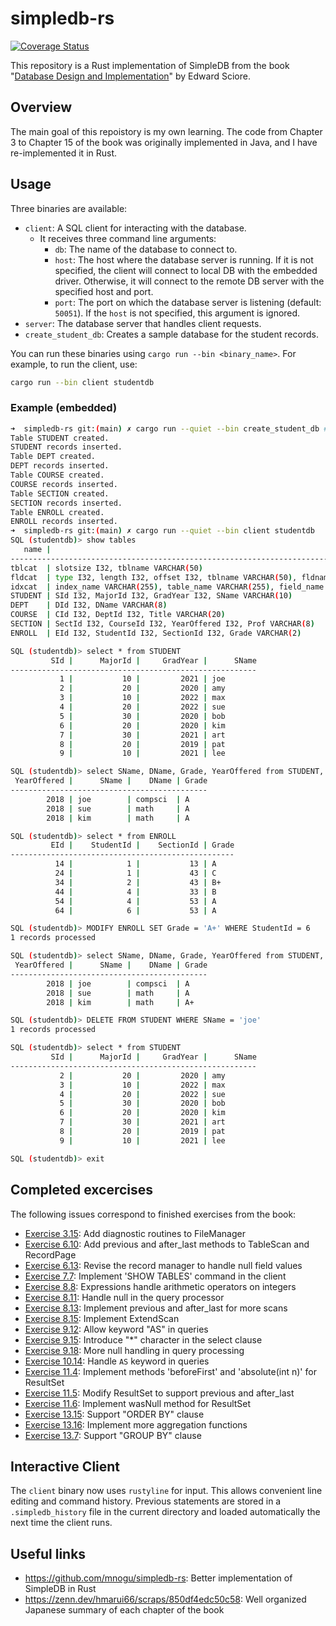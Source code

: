 # simpledb-rs

[![Coverage Status](https://coveralls.io/repos/github/flowlight0/simpledb-rs/badge.svg?branch=main)](https://coveralls.io/github/flowlight0/simpledb-rs?branch=main)

This repository is a Rust implementation of SimpleDB from the book "[Database Design and Implementation](https://link.springer.com/book/10.1007/978-3-030-33836-7)" by Edward Sciore.

## Overview

The main goal of this repoistory is my own learning. The code from Chapter 3 to Chapter 15 of the book was originally implemented in Java, and I have re-implemented it in Rust.

## Usage

Three binaries are available:

- `client`: A SQL client for interacting with the database.
  - It receives three command line arguments:
    - `db`: The name of the database to connect to.
    - `host`: The host where the database server is running. If it is not specified, the client will connect to local DB with the embedded driver. Otherwise, it will connect to the remote DB server with the specified host and port.
    - `port`: The port on which the database server is listening (default: `50051`). If the `host` is not specified, this argument is ignored.
- `server`: The database server that handles client requests.
- `create_student_db`: Creates a sample database for the student records.

You can run these binaries using `cargo run --bin <binary_name>`. For example, to run the client, use:

```bash
cargo run --bin client studentdb
```

### Example (embedded)

```bash
➜  simpledb-rs git:(main) ✗ cargo run --quiet --bin create_student_db # Create STUDENT DB for DEMO
Table STUDENT created.
STUDENT records inserted.
Table DEPT created.
DEPT records inserted.
Table COURSE created.
COURSE records inserted.
Table SECTION created.
SECTION records inserted.
Table ENROLL created.
ENROLL records inserted.
➜  simpledb-rs git:(main) ✗ cargo run --quiet --bin client studentdb
SQL (studentdb)> show tables
   name |                                                                     schema
------------------------------------------------------------------------------------
tblcat  | slotsize I32, tblname VARCHAR(50)
fldcat  | type I32, length I32, offset I32, tblname VARCHAR(50), fldname VARCHAR(50)
idxcat  | index_name VARCHAR(255), table_name VARCHAR(255), field_name VARCHAR(255)
STUDENT | SId I32, MajorId I32, GradYear I32, SName VARCHAR(10)
DEPT    | DId I32, DName VARCHAR(8)
COURSE  | CId I32, DeptId I32, Title VARCHAR(20)
SECTION | SectId I32, CourseId I32, YearOffered I32, Prof VARCHAR(8)
ENROLL  | EId I32, StudentId I32, SectionId I32, Grade VARCHAR(2)

SQL (studentdb)> select * from STUDENT
         SId |      MajorId |     GradYear |      SName
-------------------------------------------------------
           1 |           10 |         2021 | joe
           2 |           20 |         2020 | amy
           3 |           10 |         2022 | max
           4 |           20 |         2022 | sue
           5 |           30 |         2020 | bob
           6 |           20 |         2020 | kim
           7 |           30 |         2021 | art
           8 |           20 |         2019 | pat
           9 |           10 |         2021 | lee

SQL (studentdb)> select SName, DName, Grade, YearOffered from STUDENT, DEPT, ENROLL, SECTION where SId = StudentId and SectId = SectionId and DId = MajorId and YearOffered = 2018
 YearOffered |      SName |    DName | Grade
--------------------------------------------
        2018 | joe        | compsci  | A
        2018 | sue        | math     | A
        2018 | kim        | math     | A

SQL (studentdb)> select * from ENROLL
         EId |    StudentId |    SectionId | Grade
--------------------------------------------------
          14 |            1 |           13 | A
          24 |            1 |           43 | C
          34 |            2 |           43 | B+
          44 |            4 |           33 | B
          54 |            4 |           53 | A
          64 |            6 |           53 | A

SQL (studentdb)> MODIFY ENROLL SET Grade = 'A+' WHERE StudentId = 6
1 records processed

SQL (studentdb)> select SName, DName, Grade, YearOffered from STUDENT, DEPT, ENROLL, SECTION where SId = StudentId and SectId = SectionId and DId = MajorId and YearOffered = 2018
 YearOffered |      SName |    DName | Grade
--------------------------------------------
        2018 | joe        | compsci  | A
        2018 | sue        | math     | A
        2018 | kim        | math     | A+

SQL (studentdb)> DELETE FROM STUDENT WHERE SName = 'joe'
1 records processed

SQL (studentdb)> select * from STUDENT
         SId |      MajorId |     GradYear |      SName
-------------------------------------------------------
           2 |           20 |         2020 | amy
           3 |           10 |         2022 | max
           4 |           20 |         2022 | sue
           5 |           30 |         2020 | bob
           6 |           20 |         2020 | kim
           7 |           30 |         2021 | art
           8 |           20 |         2019 | pat
           9 |           10 |         2021 | lee

SQL (studentdb)> exit

```

## Completed excercises

The following issues correspond to finished exercises from the book:

- [Exercise 3.15](https://github.com/flowlight0/simpledb-rs/issues/33): Add diagnostic routines to FileManager
- [Exercise 6.10](https://github.com/flowlight0/simpledb-rs/issues/66): Add previous and after_last methods to TableScan and RecordPage
- [Exercise 6.13](https://github.com/flowlight0/simpledb-rs/issues/74): Revise the record manager to handle null field values
- [Exercise 7.7](https://github.com/flowlight0/simpledb-rs/issues/75): Implement 'SHOW TABLES' command in the client
- [Exercise 8.8](https://github.com/flowlight0/simpledb-rs/issues/116): Expressions handle arithmetic operators on integers
- [Exercise 8.11](https://github.com/flowlight0/simpledb-rs/issues/77): Handle null in the query processor
- [Exercise 8.13](https://github.com/flowlight0/simpledb-rs/issues/69): Implement previous and after_last for more scans
- [Exercise 8.15](https://github.com/flowlight0/simpledb-rs/issues/115): Implement ExtendScan
- [Exercise 9.12](https://github.com/flowlight0/simpledb-rs/issues/114): Allow keyword "AS" in queries
- [Exercise 9.15](https://github.com/flowlight0/simpledb-rs/issues/79): Introduce "\*" character in the select clause
- [Exercise 9.18](https://github.com/flowlight0/simpledb-rs/issues/83): More null handling in query processing
- [Exercise 10.14](https://github.com/flowlight0/simpledb-rs/issues/122): Handle `AS` keyword in queries
- [Exercise 11.4](https://github.com/flowlight0/simpledb-rs/issues/63): Implement methods 'beforeFirst' and 'absolute(int n)' for ResultSet
- [Exercise 11.5](https://github.com/flowlight0/simpledb-rs/issues/72): Modify ResultSet to support previous and after_last
- [Exercise 11.6](https://github.com/flowlight0/simpledb-rs/issues/85): Implement wasNull method for ResultSet
- [Exercise 13.15](https://github.com/flowlight0/simpledb-rs/issues/110): Support "ORDER BY" clause
- [Exercise 13.16](https://github.com/flowlight0/simpledb-rs/issues/112): Implement more aggregation functions
- [Exercise 13.7](https://github.com/flowlight0/simpledb-rs/issues/127): Support "GROUP BY" clause

## Interactive Client

The `client` binary now uses `rustyline` for input. This allows convenient line editing and command history. Previous statements are stored in a `.simpledb_history` file in the current directory and loaded automatically the next time the client runs.

## Useful links

- https://github.com/mnogu/simpledb-rs: Better implementation of SimpleDB in Rust
- https://zenn.dev/hmarui66/scraps/850df4edc50c58: Well organized Japanese summary of each chapter of the book
